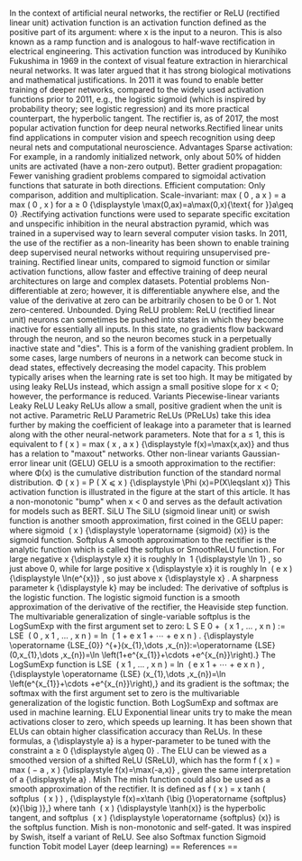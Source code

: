 In the context of artificial neural networks, the rectifier or ReLU
(rectified linear unit) activation function is an activation function
defined as the positive part of its argument: where x is the input to a
neuron. This is also known as a ramp function and is analogous to
half-wave rectification in electrical engineering. This activation
function was introduced by Kunihiko Fukushima in 1969 in the context of
visual feature extraction in hierarchical neural networks. It was later
argued that it has strong biological motivations and mathematical
justifications. In 2011 it was found to enable better training of deeper
networks, compared to the widely used activation functions prior to
2011, e.g., the logistic sigmoid (which is inspired by probability
theory; see logistic regression) and its more practical counterpart, the
hyperbolic tangent. The rectifier is, as of 2017, the most popular
activation function for deep neural networks.Rectified linear units find
applications in computer vision and speech recognition using deep neural
nets and computational neuroscience. Advantages Sparse activation: For
example, in a randomly initialized network, only about 50% of hidden
units are activated (have a non-zero output). Better gradient
propagation: Fewer vanishing gradient problems compared to sigmoidal
activation functions that saturate in both directions. Efficient
computation: Only comparison, addition and multiplication.
Scale-invariant: max ( 0 , a x ) = a max ( 0 , x ) for a ≥ 0
{\\displaystyle \\max(0,ax)=a\\max(0,x){\\text{ for }}a\\geq 0}
.Rectifying activation functions were used to separate specific
excitation and unspecific inhibition in the neural abstraction pyramid,
which was trained in a supervised way to learn several computer vision
tasks. In 2011, the use of the rectifier as a non-linearity has been
shown to enable training deep supervised neural networks without
requiring unsupervised pre-training. Rectified linear units, compared to
sigmoid function or similar activation functions, allow faster and
effective training of deep neural architectures on large and complex
datasets. Potential problems Non-differentiable at zero; however, it is
differentiable anywhere else, and the value of the derivative at zero
can be arbitrarily chosen to be 0 or 1. Not zero-centered. Unbounded.
Dying ReLU problem: ReLU (rectified linear unit) neurons can sometimes
be pushed into states in which they become inactive for essentially all
inputs. In this state, no gradients flow backward through the neuron,
and so the neuron becomes stuck in a perpetually inactive state and
\"dies\". This is a form of the vanishing gradient problem. In some
cases, large numbers of neurons in a network can become stuck in dead
states, effectively decreasing the model capacity. This problem
typically arises when the learning rate is set too high. It may be
mitigated by using leaky ReLUs instead, which assign a small positive
slope for x \< 0; however, the performance is reduced. Variants
Piecewise-linear variants Leaky ReLU Leaky ReLUs allow a small, positive
gradient when the unit is not active. Parametric ReLU Parametric ReLUs
(PReLUs) take this idea further by making the coefficient of leakage
into a parameter that is learned along with the other neural-network
parameters. Note that for a ≤ 1, this is equivalent to f ( x ) = max ( x
, a x ) {\\displaystyle f(x)=\\max(x,ax)} and thus has a relation to
\"maxout\" networks. Other non-linear variants Gaussian-error linear
unit (GELU) GELU is a smooth approximation to the rectifier: where Φ(x)
is the cumulative distribution function of the standard normal
distribution. Φ ( x ) = P ( X ⩽ x ) {\\displaystyle \\Phi
(x)=P(X\\leqslant x)} This activation function is illustrated in the
figure at the start of this article. It has a non-monotonic "bump" when
x \< 0 and serves as the default activation for models such as BERT.
SiLU The SiLU (sigmoid linear unit) or swish function is another smooth
approximation, first coined in the GELU paper: where sigmoid ⁡ ( x )
{\\displaystyle \\operatorname {sigmoid} (x)} is the sigmoid function.
Softplus A smooth approximation to the rectifier is the analytic
function which is called the softplus or SmoothReLU function. For large
negative x {\\displaystyle x} it is roughly ln ⁡ 1 {\\displaystyle \\ln
1} , so just above 0, while for large positive x {\\displaystyle x} it
is roughly ln ⁡ ( e x ) {\\displaystyle \\ln(e\^{x})} , so just above x
{\\displaystyle x} . A sharpness parameter k {\\displaystyle k} may be
included: The derivative of softplus is the logistic function. The
logistic sigmoid function is a smooth approximation of the derivative of
the rectifier, the Heaviside step function. The multivariable
generalization of single-variable softplus is the LogSumExp with the
first argument set to zero: L S E 0 + ⁡ ( x 1 , ... , x n ) := LSE ⁡ ( 0 ,
x 1 , ... , x n ) = ln ⁡ ( 1 + e x 1 + ⋯ + e x n ) . {\\displaystyle
\\operatorname {LSE\_{0}} \^{+}(x\_{1},\\dots ,x\_{n}):=\\operatorname
{LSE} (0,x\_{1},\\dots ,x\_{n})=\\ln \\left(1+e\^{x\_{1}}+\\cdots
+e\^{x\_{n}}\\right).} The LogSumExp function is LSE ⁡ ( x 1 , ... , x n
) = ln ⁡ ( e x 1 + ⋯ + e x n ) , {\\displaystyle \\operatorname {LSE}
(x\_{1},\\dots ,x\_{n})=\\ln \\left(e\^{x\_{1}}+\\cdots
+e\^{x\_{n}}\\right),} and its gradient is the softmax; the softmax with
the first argument set to zero is the multivariable generalization of
the logistic function. Both LogSumExp and softmax are used in machine
learning. ELU Exponential linear units try to make the mean activations
closer to zero, which speeds up learning. It has been shown that ELUs
can obtain higher classification accuracy than ReLUs. In these formulas,
a {\\displaystyle a} is a hyper-parameter to be tuned with the
constraint a ≥ 0 {\\displaystyle a\\geq 0} . The ELU can be viewed as a
smoothed version of a shifted ReLU (SReLU), which has the form f ( x ) =
max ( − a , x ) {\\displaystyle f(x)=\\max(-a,x)} , given the same
interpretation of a {\\displaystyle a} . Mish The mish function could
also be used as a smooth approximation of the rectifier. It is defined
as f ( x ) = x tanh ⁡ ( softplus ⁡ ( x ) ) , {\\displaystyle f(x)=x\\tanh
{\\big (}\\operatorname {softplus} (x){\\big )},} where tanh ⁡ ( x )
{\\displaystyle \\tanh(x)} is the hyperbolic tangent, and softplus ⁡ ( x
) {\\displaystyle \\operatorname {softplus} (x)} is the softplus
function. Mish is non-monotonic and self-gated. It was inspired by
Swish, itself a variant of ReLU. See also Softmax function Sigmoid
function Tobit model Layer (deep learning) == References ==
